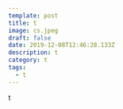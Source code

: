 ```yaml
---
template: post
title: t
image: cs.jpeg
draft: false
date: 2019-12-08T12:46:28.133Z
description: t
category: t
tags:
  - t
---
```

t
